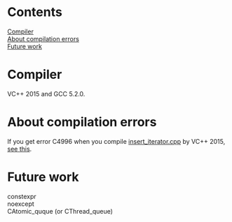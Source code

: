 # Contents
[Compiler](https://github.com/Fdhvdu/lib/blob/master/README.md#compiler)<br>
[About compilation errors](https://github.com/Fdhvdu/lib/blob/master/README.md#about-compilation-errors)<br>
[Future work](https://github.com/Fdhvdu/lib/blob/master/README.md#future-work)
# Compiler
VC++ 2015 and GCC 5.2.0.
# About compilation errors
If you get error C4996 when you compile [insert_iterator.cpp](tutorial/insert_iterator.cpp) by VC++ 2015, [see this](http://stackoverflow.com/questions/25046829/what-does-use-d-scl-secure-no-warnings-mean).
# Future work
constexpr<br>
noexcept<br>
CAtomic_quque (or CThread_queue)
